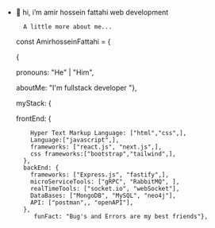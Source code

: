 - 👋 hi, i’m amir hossein fattahi web development
       
       
        A little more about me...
   
   
   
   
   
   
   
   
   
   
  const AmirhosseinFattahi = {   
  
   {
   
    pronouns: "He" | "Him",    
    
    
    aboutMe: "I'm fullstack developer "}, 
    
    
    
    myStack: {
    
    
    frontEnd: { 
    
    
          Hyper Text Markup Language: ["html","css",],  
          Language:["javascript",],
          frameworks: ["react.js", "next.js",],
          css frameworks:["bootstrap","tailwind",],  
        },         
        backEnd: {             
          frameworks: ["Express.js", "fastify",],                   
          microServiceTools: ["gRPC", "RabbitMQ", ],
          realTimeTools: ["socket.io", "webSocket"],
          DataBases: ["MongoDB", "MySQL", "neo4j"],
          API: ["postman",, "openAPI"],
        }, 
           funFact: "Bug's and Errors are my best friends"},
